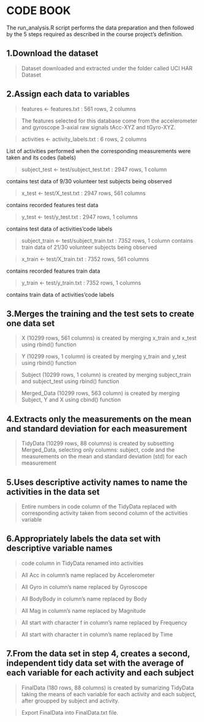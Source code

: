 # CODE BOOK
The run_analysis.R script performs the data preparation and then followed by the 5 steps required as described in the course project’s definition.

## 1.Download the dataset

>Dataset downloaded and extracted under the folder called UCI HAR Dataset

## 2.Assign each data to variables

> features <- features.txt : 561 rows, 2 columns 

> The features selected for this database come from the accelerometer and gyroscope 3-axial raw signals tAcc-XYZ and tGyro-XYZ.

> activities <- activity_labels.txt : 6 rows, 2 columns 

List of activities performed when the corresponding measurements were taken and its codes (labels)

> subject_test <- test/subject_test.txt : 2947 rows, 1 column 

contains test data of 9/30 volunteer test subjects being observed

> x_test <- test/X_test.txt : 2947 rows, 561 columns 

contains recorded features test data

> y_test <- test/y_test.txt : 2947 rows, 1 columns 

contains test data of activities’code labels

> subject_train <- test/subject_train.txt : 7352 rows, 1 column 
contains train data of 21/30 volunteer subjects being observed

> x_train <- test/X_train.txt : 7352 rows, 561 columns 

contains recorded features train data

> y_train <- test/y_train.txt : 7352 rows, 1 columns 

contains train data of activities’code labels

## 3.Merges the training and the test sets to create one data set

> X (10299 rows, 561 columns) is created by merging x_train and x_test using rbind() function

> Y (10299 rows, 1 column) is created by merging y_train and y_test using rbind() function

> Subject (10299 rows, 1 column) is created by merging subject_train and subject_test using rbind() function

> Merged_Data (10299 rows, 563 column) is created by merging Subject, Y and X using cbind() function

## 4.Extracts only the measurements on the mean and standard deviation for each measurement

> TidyData (10299 rows, 88 columns) is created by subsetting Merged_Data, selecting only columns: subject, code and the measurements on the mean and standard deviation (std) for each measurement

## 5.Uses descriptive activity names to name the activities in the data set

> Entire numbers in code column of the TidyData replaced with corresponding activity taken from second column of the  activities variable

## 6.Appropriately labels the data set with descriptive variable names

> code column in TidyData renamed into activities

> All Acc in column’s name replaced by Accelerometer

> All Gyro in column’s name replaced by Gyroscope

> All BodyBody in column’s name replaced by Body 

> All Mag in column’s name replaced by Magnitude

> All start with character f in column’s name replaced by Frequency

> All start with character t in column’s name replaced by Time

## 7.From the data set in step 4, creates a second, independent tidy data set with the average of each variable for each activity and each subject

> FinalData (180 rows, 88 columns) is created by sumarizing TidyData taking the means of each variable for each activity and each subject, after groupped by subject and activity.

> Export FinalData into FinalData.txt file.
